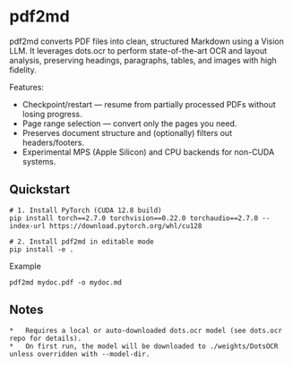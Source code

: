 # pdf2md

pdf2md converts PDF files into clean, structured Markdown using a Vision LLM.
It leverages dots.ocr to perform state-of-the-art OCR and layout analysis, preserving headings, paragraphs, tables, and images with high fidelity.

Features:

  *	Checkpoint/restart — resume from partially processed PDFs without losing progress.
  *	Page range selection — convert only the pages you need.
  *	Preserves document structure and (optionally) filters out headers/footers.
  *	Experimental MPS (Apple Silicon) and CPU backends for non-CUDA systems.

## Quickstart

```
# 1. Install PyTorch (CUDA 12.8 build)
pip install torch==2.7.0 torchvision==0.22.0 torchaudio==2.7.0 --index-url https://download.pytorch.org/whl/cu128

# 2. Install pdf2md in editable mode
pip install -e .
```

Example

```
pdf2md mydoc.pdf -o mydoc.md
```

## Notes

	*	Requires a local or auto-downloaded dots.ocr model (see dots.ocr repo for details).
	*	On first run, the model will be downloaded to ./weights/DotsOCR unless overridden with --model-dir.

